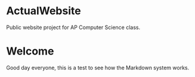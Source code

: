 # ActualWebsite
Public website project for AP Computer Science class.
# Welcome
Good day everyone, this is a test to see how the Markdown system works. 
